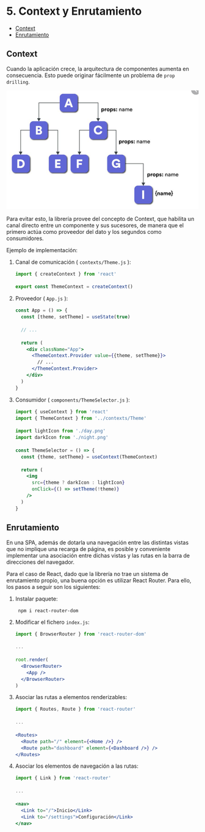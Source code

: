 # 5. Context y Enrutamiento

- [Context](#context)
- [Enrutamiento](#enrutamiento)

## Context

Cuando la aplicación crece, la arquitectura de componentes aumenta en consecuencia. Esto puede originar fácilmente un problema de `prop drilling`.

![Prop drilling](prop-drilling.png "Prop drilling")

Para evitar esto, la librería provee del concepto de Context, que habilita un canal directo entre un componente y sus sucesores, de manera que el primero actúa como proveedor del dato y los segundos como consumidores.

Ejemplo de implementación:

1. Canal de comunicación ( `contexts/Theme.js` ):

    ```jsx
    import { createContext } from 'react'

    export const ThemeContext = createContext()
    ```

2. Proveedor ( `App.js` ):

    ```jsx
    const App = () => {
      const [theme, setTheme] = useState(true)

      // ...

      return (
        <div className="App">
          <ThemeContext.Provider value={{theme, setTheme}}>
            // ...
          </ThemeContext.Provider>
        </div>
      )
    }
    ```

3. Consumidor ( `components/ThemeSelector.js` ):

    ```jsx
    import { useContext } from 'react'
    import { ThemeContext } from '../contexts/Theme'

    import lightIcon from './day.png'
    import darkIcon from './night.png'
    
    const ThemeSelector = () => {
      const {theme, setTheme} = useContext(ThemeContext)

      return (
        <img
          src={theme ? darkIcon : lightIcon}
          onClick={() => setTheme(!theme)}
        />
      )
    }
    ```

## Enrutamiento

En una SPA, además de dotarla una navegación entre las distintas vistas que no implique una recarga de página, es posible y conveniente implementar una asociación entre dichas vistas y las rutas en la barra de direcciones del navegador.

Para el caso de React, dado que la librería no trae un sistema de enrutamiento propio, una buena opción es utilizar React Router. Para ello, los pasos a seguir son los siguientes:


1. Instalar paquete:

        npm i react-router-dom

2. Modificar el fichero `index.js`:

    ```jsx
    import { BrowserRouter } from 'react-router-dom'

    ...

    root.render(
      <BrowserRouter>
        <App />
      </BrowserRouter>
    )
    ```

3. Asociar las rutas a elementos renderizables:

    ```jsx
    import { Routes, Route } from 'react-router'

    ...

    <Routes>
      <Route path="/" element={<Home />} />
      <Route path="dashboard" element={<Dashboard />} />
    </Routes>
    ```

4. Asociar los elementos de navegación a las rutas:

    ```jsx
    import { Link } from 'react-router'

    ...

    <nav>
      <Link to="/">Inicio</Link>
      <Link to="/settings">Configuración</Link>
    </nav>
    ```
